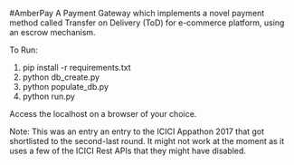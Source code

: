 #AmberPay
A Payment Gateway which implements a novel payment method called Transfer on Delivery (ToD) for e-commerce platform, using an escrow mechanism.

To Run:
1) pip install -r requirements.txt
2) python db_create.py
3) python populate_db.py
4) python run.py

Access the localhost on a browser of your choice.

Note: This was an entry an entry to the ICICI Appathon 2017 that got shortlisted to the second-last round. It might not work at the moment as it uses a few of the ICICI Rest APIs that they might have disabled.
